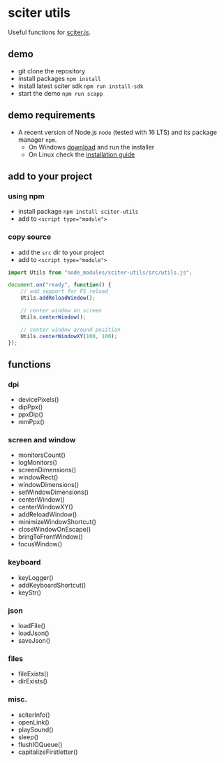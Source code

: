 # sciter utils

Useful functions for [sciter.js](https://sciter.com/).

## demo

- git clone the repository
- install packages `npm install`
- install latest sciter sdk `npm run install-sdk`
- start the demo `npm run scapp`

## demo requirements

- A recent version of Node.js `node` (tested with 16 LTS) and its package manager `npm`.
    - On Windows [download](https://nodejs.dev/download/) and run the installer
    - On Linux check the [installation guide](https://www.digitalocean.com/community/tutorials/how-to-install-node-js-on-ubuntu-20-04#option-2-%E2%80%94-installing-node-js-with-apt-using-a-nodesource-ppa)

## add to your project

### using npm

- install package `npm install sciter-utils`
- add to `<script type="module">`

### copy source

- add the `src` dir to your project
- add to `<script type="module">`

```js
import Utils from "node_modules/sciter-utils/src/utils.js";

document.on("ready", function() {
    // add support for F5 reload
    Utils.addReloadWindow();

    // center window on screen
    Utils.centerWindow();

    // center window around position
    Utils.centerWindowXY(100, 100);
});
```

## functions

### dpi

- devicePixels()
- dipPpx()
- ppxDip()
- mmPpx()

### screen and window

- monitorsCount()
- logMonitors()
- screenDimensions()
- windowRect()
- windowDimensions()
- setWindowDimensions()
- centerWindow()
- centerWindowXY()
- addReloadWindow()
- minimizeWindowShortcut()
- closeWindowOnEscape()
- bringToFrontWindow()
- focusWindow()

### keyboard

- keyLogger()
- addKeyboardShortcut()
- keyStr()

### json

- loadFile()
- loadJson()
- saveJson()

### files

- fileExists()
- dirExists()

### misc.

- sciterInfo()
- openLink()
- playSound()
- sleep()
- flushIOQueue()
- capitalizeFirstletter()
